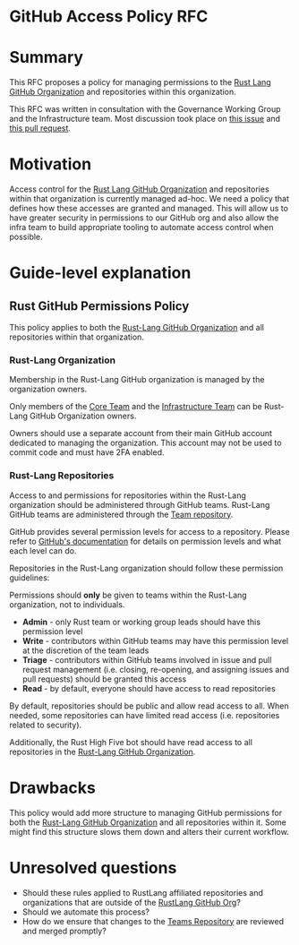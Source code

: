 # GitHub Access Policy RFC

# Summary
[summary]: #summary

This RFC proposes a policy for managing permissions to the [Rust Lang GitHub Organization](https://www.github.com/rust-lang) and repositories within this organization.

This RFC was written in consultation with the Governance Working Group and the Infrastructure team. Most discussion took place on [this issue](https://github.com/rust-lang/wg-governance) and [this pull request](https://github.com/rust-lang/wg-governance/pull/42).

# Motivation
[motivation]: #motivation

Access control for the [Rust Lang GitHub Organization](https://www.github.com/rust-lang) and repositories within that organization is currently managed ad-hoc. We need a policy that defines how these accesses are granted and managed. This will allow us to have greater security in permissions to our GitHub org and also allow the infra team to build appropriate tooling to automate access control when possible.

# Guide-level explanation
[guide-level-explanation]: #guide-level-explanation

## Rust GitHub Permissions Policy
This policy applies to both the [Rust-Lang GitHub Organization](https://github.com/rust-lang/) and all repositories within that organization.

### Rust-Lang Organization
Membership in the Rust-Lang GitHub organization is managed by the organization owners.

Only members of the [Core Team](https://github.com/rust-lang/team/blob/master/teams/core.toml) and the [Infrastructure Team](https://github.com/rust-lang/team/blob/master/teams/infra.toml) can be Rust-Lang GitHub Organization owners.

Owners should use a separate account from their main GitHub account dedicated to managing the organization. This account may not be used to commit code and must have 2FA enabled.

### Rust-Lang Repositories

Access to and permissions for repositories within the Rust-Lang organization should be administered through GitHub teams. Rust-Lang GitHub teams are administered through the [Team repository](https://github.com/rust-lang/team).

GitHub provides several permission levels for access to a repository. Please refer to [GitHub's documentation](https://help.github.com/en/github/setting-up-and-managing-organizations-and-teams/repository-permission-levels-for-an-organization) for details on permission levels and what each level can do.

Repositories in the Rust-Lang organization should follow these permission guidelines:

Permissions should **only** be given to teams within the Rust-Lang organization, not to individuals.

* **Admin** - only Rust team or working group leads should have this permission level
* **Write** - contributors within GitHub teams may have this permission level at the discretion of the team leads
* **Triage** - contributors within GitHub teams involved in issue and pull request management (i.e. closing, re-opening, and assigning issues and pull requests) should be granted this access
* **Read** - by default, everyone should have access to read repositories

By default, repositories should be public and allow read access to all. When needed, some repositories can have limited read access (i.e. repositories related to security). 

Additionally, the Rust High Five bot should have read access to all repositories in the [Rust-Lang GitHub Organization](https://github.com/rust-lang/).

# Drawbacks
[drawbacks]: #drawbacks

This policy would add more structure to managing GitHub permissions for both the [Rust-Lang GitHub Organization](https://github.com/rust-lang) and all repositories within it. Some might find this structure slows them down and alters their current workflow.

# Unresolved questions
[unresolved-questions]: #unresolved-questions

- Should these rules applied to RustLang affiliated repositories and organizations that are outside of the [RustLang GitHub Org](https://www.github.com/rustlang)?
- Should we automate this process?
- How do we ensure that changes to the [Teams Repository](https://github.com/rust-lang/team) are reviewed and merged promptly?